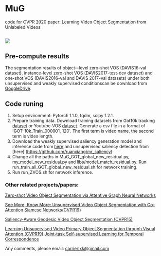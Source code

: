 # MuG
code for CVPR 2020 paper:
Learning Video Object Segmentation from Unlabeled Videos
##

![](../master/overview.png)

## Pre-compute results

The segmentation results of object--level zero-shot VOS (DAVIS16-val dataset), instance-level zero-shot VOS (DAVIS2017-test-dev dataset) and  one-shot VOS (DAVIS2016-val and DAVIS 2017-val datasets) under both unsupervised and weakly supervised conditionscan be download from [GoogleDrive](https://drive.google.com/file/d/1Gn3XmqPhaw7Z2CMEoyTy_w1n7xjdjbMh/view?usp=sharing).

## Code runing

1. Setup environment: Pytorch 1.1.0, tqdm, scipy 1.2.1.
2. Prepare training data. Download training datasets from Got10k tracking [dataset](http://got-10k.aitestunion.com/) or Youtube-VOS [dataset](https://youtube-vos.org/challenge/2019/). Generate a csv file in a format of 'GOT-10k_Train_000001,	120'. The first term is video name, the second term is video length.
3. Download the weakly supervised saliency generation model and inference code from [here](https://github.com/zengxianyu/mws) and unsupervised saliency detection from [here] (https://github.com/ruanxiang/mr_saliency)
4. Change all the paths in MuG_GOT_global_new_residual.py, my_model_new_residual.py and libs/model_match_residual.py.
Run run_train_all_GOT_global_new_residual.sh for network training.
5. Run  run_ZVOS.sh for network inference.

### Other related projects/papers:
[Zero-shot Video Object Segmentation via Attentive Graph Neural Networks](https://github.com/carrierlxk/AGNN)

[See More, Know More: Unsupervised Video Object Segmentation with Co-Attention Siamese Networks(CVPR19)](https://github.com/carrierlxk/COSNet)

[Saliency-Aware Geodesic Video Object Segmentation (CVPR15)](https://github.com/wenguanwang/saliencysegment)

[Learning Unsupervised Video Primary Object Segmentation through Visual Attention (CVPR19)](https://github.com/wenguanwang/AGS)
[Joint-task Self-supervised Learning for Temporal Correspondence](https://github.com/Liusifei/UVC)

Any comments, please email: carrierlxk@gmail.com
